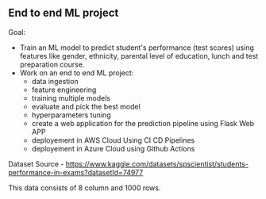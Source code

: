 ## End to end ML project 

Goal:
- Train an ML model to predict student's performance (test scores) using features like gender, ethnicity, parental level of education, lunch and test preparation course. 
- Work on an end to end ML project: 
    - data ingestion
    - feature engineering
    - training multiple models
    - evaluate and pick the best model 
    - hyperparameters tuning 
    - create a web application for the prediction pipeline using Flask Web APP 
    - deployement in AWS Cloud Using CI CD Pipelines 
    - deployement in Azure Cloud using Github Actions 



Dataset Source - https://www.kaggle.com/datasets/spscientist/students-performance-in-exams?datasetId=74977

This data consists of 8 column and 1000 rows. 
